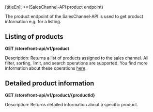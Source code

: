 [titleEn]: <>(SalesChannel-API product endpoint)

The product endpoint of the SalesChannel-API is used to get product information e.g. for a listing.

## Listing of products

**GET /storefront-api/v1/product**

Description: Returns a list of products assigned to the sales channel.
All filter, sorting, limit, and search operations are supported.
You find more information about these operations [here](../30-api/50-filter-search-limit.md).

## Detailed product information

**GET /storefront-api/v1/product/{productId}**

Description: Returns detailed information about a specific product.

